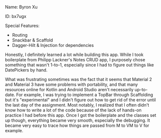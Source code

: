 Name: Byron Xu

ID: bx7ugx

Special Features:
- Routing
- Snackbar & Scaffold
- Dagger-Hilt & Injection for dependencies

Honestly, I definitely learned a lot while building this app. While I took boilerplate from Philipp Lackner's Notes CRUD app, I purposely chose something that wasn't 1-to-1, especially since I had to figure out things like DatePickers by hand.

What was frustrating sometimes was the fact that it seems that Material 2 and Material 3 have some problems with portability, and that many resources online for Kotlin and Android Studio aren't necessarily up-to-date. For example, I was trying to implement a TopBar through Scaffolding but it's "experimental" and I didn't figure out how to get rid of the error until the last day of the assignment. Most notably, I realized that I often didn't know how to write a lot of the code because of the lack of hands-on practice I had before this app. Once I got the boilerplate and the classes set up though, everything became very smooth, especially the debugging. It became very easy to trace how things are passed from M to VM to V for example.
